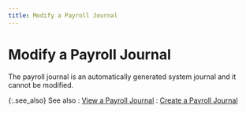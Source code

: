 ```yaml
---
title: Modify a Payroll Journal
---
```


# Modify a Payroll Journal


The payroll journal is an automatically generated system journal and it cannot be modified.


{:.see_also}
See also
: [View a Payroll Journal]({{site.prl_baseurl}}/payroll-process/creating-journal/viewing-a-payroll-journal/view_a_payroll_journal_pts.html)
: [Create a Payroll Journal]({{site.prl_baseurl}}/payroll-process/creating-journal/creating_a_payroll_journal.html)
